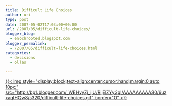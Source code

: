 ```yaml
---
title: Difficult Life Choices
author: uri
type: post
date: 2007-05-02T17:03:00+00:00
url: /2007/05/difficult-life-choices/
blogger_blog:
  - enochrooted.blogspot.com
blogger_permalink:
  - /2007/05/difficult-life-choices.html
categories:
  - decisions
  - ollas

---
```

[{{< img style="display:block;text-align:center;cursor:hand;margin:0 auto 10px;" src="http://bp1.blogger.com/_WEHvyZj_jiU/RjjElZYy3gI/AAAAAAAAA30/6uzxaqtHQw8/s320/difficult-life-choices.gif" border="0" >}}][1]

 [1]: http://bp1.blogger.com/_WEHvyZj_jiU/RjjElZYy3gI/AAAAAAAAA30/6uzxaqtHQw8/s1600-h/difficult-life-choices.gif